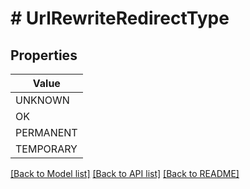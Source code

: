 # # UrlRewriteRedirectType


## Properties 



| Value |
------------ | 
UNKNOWN|&#39;RedirectType_UNKNOWN&#39;
OK|&#39;RedirectType_OK&#39;
PERMANENT|&#39;RedirectType_PERMANENT&#39;
TEMPORARY|&#39;RedirectType_TEMPORARY&#39;

[[Back to Model list]](../../README.md#models) [[Back to API list]](../../README.md#endpoints) [[Back to README]](../../README.md)

